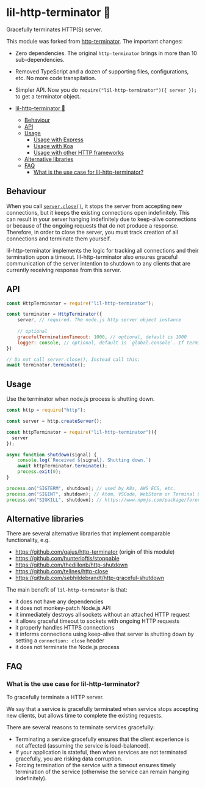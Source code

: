 # lil-http-terminator 🦾

Gracefully terminates HTTP(S) server.

This module was forked from [http-terminator](https://github.com/gajus/http-terminator). The important changes:

- Zero dependencies. The original `http-terminator` brings in more than 10 sub-dependencies.
- Removed TypeScript and a dozen of supporting files, configurations, etc. No more code transpilation.
- Simpler API. Now you do `require("lil-http-terminator")({ server });` to get a terminator object.

- [lil-http-terminator 🦾](#lil-http-terminator)
  - [Behaviour](#lil-http-terminator-behaviour)
  - [API](#lil-http-terminator-api)
  - [Usage](#lil-http-terminator-usage)
    - [Usage with Express](#lil-http-terminator-usage-usage-with-express)
    - [Usage with Koa](#lil-http-terminator-usage-usage-with-koa)
    - [Usage with other HTTP frameworks](#lil-http-terminator-usage-usage-with-other-http-frameworks)
  - [Alternative libraries](#lil-http-terminator-alternative-libraries)
  - [FAQ](#lil-http-terminator-faq)
    - [What is the use case for lil-http-terminator?](#lil-http-terminator-faq-what-is-the-use-case-for-lil-http-terminator)

## Behaviour

When you call [`server.close()`](https://nodejs.org/api/http.html#http_server_close_callback), it stops the server from accepting new connections, but it keeps the existing connections open indefinitely. This can result in your server hanging indefinitely due to keep-alive connections or because of the ongoing requests that do not produce a response. Therefore, in order to close the server, you must track creation of all connections and terminate them yourself.

lil-http-terminator implements the logic for tracking all connections and their termination upon a timeout. lil-http-terminator also ensures graceful communication of the server intention to shutdown to any clients that are currently receiving response from this server.

## API

```js
const HttpTerminator = require("lil-http-terminator");

const terminator = HttpTerminator({
    server, // required. The node.js http server object instance
    
    // optional
    gracefulTerminationTimeout: 1000, // optional, default is 1000
    logger: console, // optional, default is `global.console`. If termination goes wild the module might log about it.
}) 

// Do not call server.close(); Instead call this:
await terminator.terminate();
```

## Usage

Use the terminator when node.js process is shutting down.

```js
const http = require("http");

const server = http.createServer();

const httpTerminator = require("lil-http-terminator")({
  server
});

async function shutdown(signal) {
    console.log(`Received ${signal}. Shutting down.`)
    await httpTerminator.terminate();
    process.exit(0);
}

process.on("SIGTERM", shutdown); // used by K8s, AWS ECS, etc.
process.on("SIGINT", shutdown); // Atom, VSCode, WebStorm or Terminal Ctrl+C
process.on("SIGKILL", shutdown); // https://www.npmjs.com/package/forever default signal
```

## Alternative libraries

There are several alternative libraries that implement comparable functionality, e.g.

- https://github.com/gajus/http-terminator (origin of this module)
- https://github.com/hunterloftis/stoppable
- https://github.com/thedillonb/http-shutdown
- https://github.com/tellnes/http-close
- https://github.com/sebhildebrandt/http-graceful-shutdown

The main benefit of `lil-http-terminator` is that:

- it does not have any dependencies
- it does not monkey-patch Node.js API
- it immediately destroys all sockets without an attached HTTP request
- it allows graceful timeout to sockets with ongoing HTTP requests
- it properly handles HTTPS connections
- it informs connections using keep-alive that server is shutting down by setting a `connection: close` header
- it does not terminate the Node.js process

## FAQ

### What is the use case for lil-http-terminator?

To gracefully terminate a HTTP server.

We say that a service is gracefully terminated when service stops accepting new clients, but allows time to complete the existing requests.

There are several reasons to terminate services gracefully:

- Terminating a service gracefully ensures that the client experience is not affected (assuming the service is load-balanced).
- If your application is stateful, then when services are not terminated gracefully, you are risking data corruption.
- Forcing termination of the service with a timeout ensures timely termination of the service (otherwise the service can remain hanging indefinitely).
